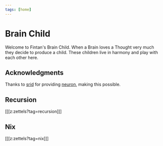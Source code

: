 ```yaml
---
tags: [home]
---
```


# Brain Child

Welcome to Fintan's Brain Child. When a Brain loves a Thought very much they
decide to produce a child. These children live in harmony and play with each
other here.

## Acknowledgments

Thanks to [srid](https://github.com/srid/neuron-template) for providing
[neuron](https://neuron.zettel.page/), making this possible.

## Recursion

[[[z:zettels?tag=recursion]]]

## Nix

[[[z:zettels?tag=nix]]]
